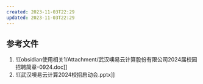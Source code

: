 ```yaml
---
created: 2023-11-03T22:29
updated: 2023-11-03T22:29
---
```

## 参考文件
1. ![[obsidian使用相关1/Attachment/武汉噢易云计算股份有限公司2024届校园招聘简章-0924.doc]]
2. ![[武汉噢易云计算2024校招启动会.pptx]]